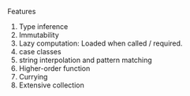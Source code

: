 Features
1. Type inference
2. Immutability
3. Lazy computation: Loaded when called / required.
4. case classes
5. string interpolation and pattern matching
6. Higher-order function
7. Currying
8. Extensive collection
